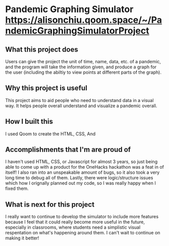Pandemic Graphing Simulator
https://alisonchiu.qoom.space/~/PandemicGraphingSimulatorProject
==================
## What this project does
Users can give the project the unit of time, name, data, etc. of a pandemic, and the program will take the information given, and produce a graph for the user (including the abiltiy to view points at different parts of the graph).
## Why this project is useful
This project aims to aid people who need to understand data in a visual way. It helps people overall understand and visualize a pandemic overall.
## How I built this 
I used Qoom to create the HTML, CSS, And
## Accomplishments that I'm are proud of 
I haven't used HTML, CSS, or Javascript for almost 3 years, so just being able to come up with a product for the OneHacks hackathon was a feat in of itself! I also ran into an unspeakable amount of bugs, so it also took a very long time to debug all of them. Lastly, there were logic/structure issues which how I orignally planned out my code, so I was really happy when I fixed them.
## What is next for this project
I really want to continue to develop the simulator to include more features because I feel that it could really become more useful in the future, especially in classrooms, where students need a simplistic visual respentation on what's happening around them. I can't wait to continue on making it better!

